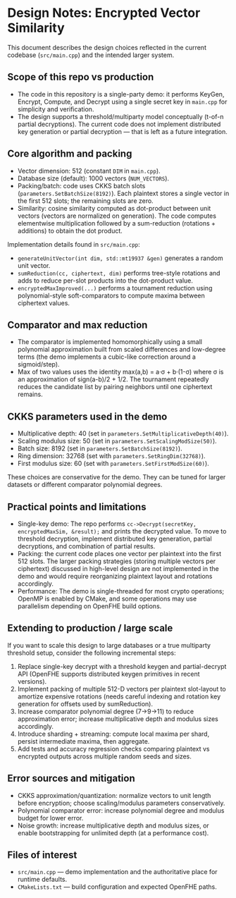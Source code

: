 # Design Notes: Encrypted Vector Similarity

This document describes the design choices reflected in the current codebase (`src/main.cpp`) and the intended larger system.

## Scope of this repo vs production

- The code in this repository is a single-party demo: it performs KeyGen, Encrypt, Compute, and Decrypt using a single secret key in `main.cpp` for simplicity and verification.
- The design supports a threshold/multiparty model conceptually (t-of-n partial decryptions). The current code does not implement distributed key generation or partial decryption — that is left as a future integration.

## Core algorithm and packing

- Vector dimension: 512 (constant `DIM` in `main.cpp`).
- Database size (default): 1000 vectors (`NUM_VECTORS`).
- Packing/batch: code uses CKKS batch slots (`parameters.SetBatchSize(8192)`). Each plaintext stores a single vector in the first 512 slots; the remaining slots are zero.
- Similarity: cosine similarity computed as dot-product between unit vectors (vectors are normalized on generation). The code computes elementwise multiplication followed by a sum-reduction (rotations + additions) to obtain the dot product.

Implementation details found in `src/main.cpp`:

- `generateUnitVector(int dim, std::mt19937 &gen)` generates a random unit vector.
- `sumReduction(cc, ciphertext, dim)` performs tree-style rotations and adds to reduce per-slot products into the dot-product value.
- `encryptedMaxImproved(...)` performs a tournament reduction using polynomial-style soft-comparators to compute maxima between ciphertext values.

## Comparator and max reduction

- The comparator is implemented homomorphically using a small polynomial approximation built from scaled differences and low-degree terms (the demo implements a cubic-like correction around a sigmoid/step).
- Max of two values uses the identity max(a,b) = a·σ + b·(1-σ) where σ is an approximation of sign(a-b)/2 + 1/2. The tournament repeatedly reduces the candidate list by pairing neighbors until one ciphertext remains.

## CKKS parameters used in the demo

- Multiplicative depth: 40 (set in `parameters.SetMultiplicativeDepth(40)`).
- Scaling modulus size: 50 (set in `parameters.SetScalingModSize(50)`).
- Batch size: 8192 (set in `parameters.SetBatchSize(8192)`).
- Ring dimension: 32768 (set with `parameters.SetRingDim(32768)`).
- First modulus size: 60 (set with `parameters.SetFirstModSize(60)`).

These choices are conservative for the demo. They can be tuned for larger datasets or different comparator polynomial degrees.

## Practical points and limitations

- Single-key demo: The repo performs `cc->Decrypt(secretKey, encryptedMaxSim, &result);` and prints the decrypted value. To move to threshold decryption, implement distributed key generation, partial decryptions, and combination of partial results.
- Packing: the current code places one vector per plaintext into the first 512 slots. The larger packing strategies (storing multiple vectors per ciphertext) discussed in high-level design are not implemented in the demo and would require reorganizing plaintext layout and rotations accordingly.
- Performance: The demo is single-threaded for most crypto operations; OpenMP is enabled by CMake, and some operations may use parallelism depending on OpenFHE build options.

## Extending to production / large scale

If you want to scale this design to large databases or a true multiparty threshold setup, consider the following incremental steps:

1. Replace single-key decrypt with a threshold keygen and partial-decrypt API (OpenFHE supports distributed keygen primitives in recent versions).
2. Implement packing of multiple 512-D vectors per plaintext slot-layout to amortize expensive rotations (needs careful indexing and rotation key generation for offsets used by sumReduction).
3. Increase comparator polynomial degree (7→9→11) to reduce approximation error; increase multiplicative depth and modulus sizes accordingly.
4. Introduce sharding + streaming: compute local maxima per shard, persist intermediate maxima, then aggregate.
5. Add tests and accuracy regression checks comparing plaintext vs encrypted outputs across multiple random seeds and sizes.

## Error sources and mitigation

- CKKS approximation/quantization: normalize vectors to unit length before encryption; choose scaling/modulus parameters conservatively.
- Polynomial comparator error: increase polynomial degree and modulus budget for lower error.
- Noise growth: increase multiplicative depth and modulus sizes, or enable bootstrapping for unlimited depth (at a performance cost).

## Files of interest

- `src/main.cpp` — demo implementation and the authoritative place for runtime defaults.
- `CMakeLists.txt` — build configuration and expected OpenFHE paths.
